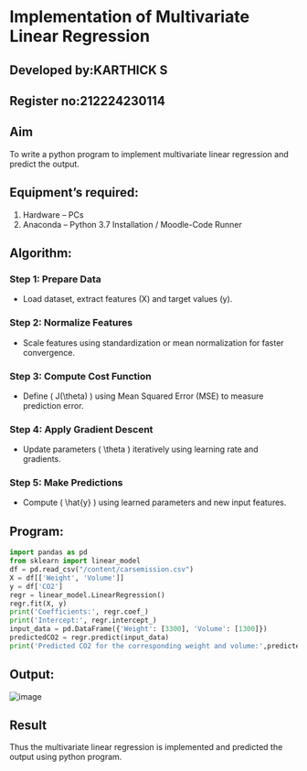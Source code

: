# Implementation of Multivariate Linear Regression
## Developed by:KARTHICK S
## Register no:212224230114
## Aim
To write a python program to implement multivariate linear regression and predict the output.
## Equipment’s required:
1.	Hardware – PCs
2.	Anaconda – Python 3.7 Installation / Moodle-Code Runner
## Algorithm:
### Step 1: Prepare Data
- Load dataset, extract features (X) and target values (y).
### Step 2: Normalize Features
- Scale features using standardization or mean normalization for faster convergence.
### Step 3: Compute Cost Function
- Define ( J(\theta) ) using Mean Squared Error (MSE) to measure prediction error.
### Step 4: Apply Gradient Descent
- Update parameters ( \theta ) iteratively using learning rate and gradients.
### Step 5: Make Predictions
- Compute ( \hat{y} ) using learned parameters and new input features.

## Program:
```python
import pandas as pd
from sklearn import linear_model
df = pd.read_csv("/content/carsemission.csv")
X = df[['Weight', 'Volume']]
y = df['CO2']
regr = linear_model.LinearRegression()
regr.fit(X, y)
print('Coefficients:', regr.coef_)
print('Intercept:', regr.intercept_)
input_data = pd.DataFrame({'Weight': [3300], 'Volume': [1300]})
predictedCO2 = regr.predict(input_data)
print('Predicted CO2 for the corresponding weight and volume:',predictedCO2)
```
## Output:
![image](https://github.com/user-attachments/assets/8707db0f-3a66-47ee-8418-46676d76820e)

## Result
Thus the multivariate linear regression is implemented and predicted the output using python program.
